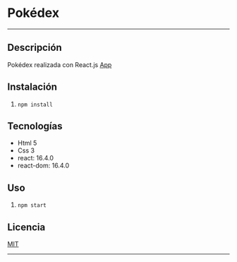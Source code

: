 # Pokédex
---

## Descripción

Pokédex realizada con React.js
[App](https://FerGuevaraM95.github.io/pokedex/)

## Instalación

1. ` npm install `

## Tecnologías

- Html 5
- Css 3
- react: 16.4.0
- react-dom: 16.4.0


## Uso

1. ` npm start `

## Licencia

[MIT](http://opensource.org/licenses/MIT)

---